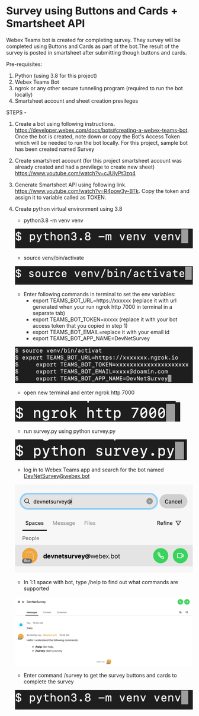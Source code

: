 # Survey using Buttons and Cards + Smartsheet API

Webex Teams bot is created for completing survey. They survey will be completed using Buttons and Cards as part of the bot.The result of the survey is posted in smartsheet after submitting though buttons and cards.

Pre-requisites:
1.  Python (using 3.8 for this project)
2.  Webex Teams Bot
3.  ngrok or any other secure tunneling program (required to run the bot locally)
4.  Smartsheet account and sheet creation previleges

STEPS -
1.  Create a bot using following instructions. https://developer.webex.com/docs/bots#creating-a-webex-teams-bot. Once the bot is created, note down or copy the Bot's Access Token which will be needed to run the bot locally. For this project, sample bot has been created named Survey
2.  Create smartsheet account (for this project smartsheet account was already created and had a previlege to create new sheet)
https://www.youtube.com/watch?v=cJUlyPt3zq4
3.  Generate Smartsheet API using following link. https://www.youtube.com/watch?v=R4pow3y-BTk. Copy the token and assign it to variable called as TOKEN. 
4. Create python virtual environment using 3.8
    - python3.8 -m venv venv
    
    ![](Images/venv.png)
    
    - source venv/bin/activate
    
    ![](Images/activatevenv.png)
    
    - Enter following commands in terminal to set the env variables:
        -   export TEAMS_BOT_URL=https://xxxxxx (replace it with url generated when your run ngrok http 7000 in terminal in
            a separate tab)
        -   export TEAMS_BOT_TOKEN=xxxxx (replace it with your bot access token that you copied in step 1)
        -   export TEAMS_BOT_EMAIL=replace it with your email id
        -   export TEAMS_BOT_APP_NAME=DevNetSurvey
        
     ![](Images/envvariables.png)
        
     - open new terminal and enter ngrok http 7000
     
     ![](Images/ngrok.png)
     
     - run survey.py using python survey.py
     
     ![](Images/surveypython.png)
     
     - log in to Webex Teams app and search for the bot named DevNetSurvey@webex.bot
     
     ![](Images/devnetsurveybot.png)
     
     - In 1:1 space with bot, type /help to find out what commands are supported
     
     ![](Images/botcommand.png)
     
     - Enter command /survey to get the survey buttons and cards to complete the survey
     
     ![](Images/venv.png)
    

